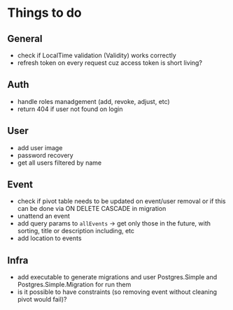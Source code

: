 # Things to do

## General

* check if LocalTime validation (Validity) works correctly
* refresh token on every request cuz access token is short living?

## Auth

* handle roles manadgement (add, revoke, adjust, etc)
* return 404 if user not found on login

## User

* add user image
* password recovery
* get all users filtered by name

## Event

* check if pivot table needs to be updated on event/user removal or if this can be done via ON DELETE CASCADE in migration
* unattend an event
* add query params to `allEvents` -> get only those in the future, with sorting, title or description including, etc
* add location to events

## Infra

* add executable to generate migrations and user Postgres.Simple and Postgres.Simple.Migration for run them
* is it possible to have constraints (so removing event without cleaning pivot would fail)?
